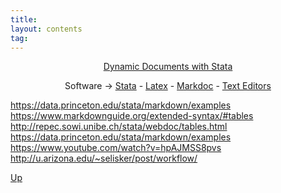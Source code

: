 ```yaml
---
title:
layout: contents
tag:
---
```


<a name="Contents"></a>
<p style="text-align: center;">
<a href="https://crenteriam.github.io/training/dynamic-documents/dynamicdocs-stata/">Dynamic Documents with Stata</a>
</p>
<p style="text-align: center;">
Software &rarr; <a href="https://crenteriam.github.io/training/stata/stata/">Stata</a> - <a href="https://crenteriam.github.io/training/latex/latex/">Latex</a> - <a href="https://crenteriam.github.io/training/dynamic-documents/software-markdoc/">Markdoc</a> - <a href="https://crenteriam.github.io/training/dynamic-documents/software-texteditors/">Text Editors</a>
</p>

https://data.princeton.edu/stata/markdown/examples
https://www.markdownguide.org/extended-syntax/#tables
http://repec.sowi.unibe.ch/stata/webdoc/tables.html
https://data.princeton.edu/stata/markdown/examples
https://www.youtube.com/watch?v=hpAJMSS8pvs
http://u.arizona.edu/~selisker/post/workflow/

[Up](#Contents)
